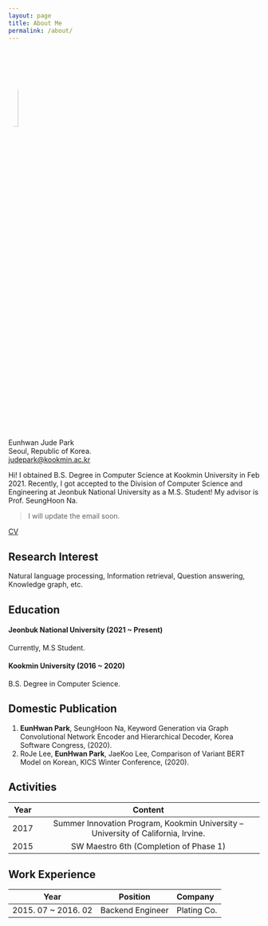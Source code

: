 ```yaml
---
layout: page
title: About Me
permalink: /about/
---
```

<img src="https://avatars.githubusercontent.com/JudePark96" width="20%" height="20%" style="border-radius:50%"/><br/>
Eunhwan Jude Park <br >
Seoul, Republic of Korea. <br >
judepark@kookmin.ac.kr

Hi! I obtained B.S. Degree in Computer Science at Kookmin University in Feb 2021. Recently, I got accepted to the Division of Computer Science and Engineering at Jeonbuk National University as a M.S. Student! My advisor is Prof. SeungHoon Na.

> I will update the email soon.

[CV](https://github.com/JudePark96/judepark96.github.io/blob/master/eunhwanpark_cv.pdf)

## Research Interest

Natural language processing, Information retrieval, Question answering, Knowledge graph, etc.

## Education

#### Jeonbuk National University (2021 ~ Present)

Currently, M.S Student.

#### Kookmin University (2016 ~ 2020)

B.S. Degree in Computer Science.

## Domestic Publication

1. **EunHwan Park**, SeungHoon Na, Keyword Generation via Graph Convolutional Network Encoder and Hierarchical Decoder, Korea Software Congress, (2020).
2. RoJe Lee, **EunHwan Park**, JaeKoo Lee, Comparison of Variant BERT Model on Korean, KICS Winter Conference, (2020).

## Activities 

| Year   |      Content      |  
|----------|:-------------:|
| 2017 |  Summer Innovation Program, Kookmin University – University of California, Irvine. |
| 2015 |  SW Maestro 6th (Completion of Phase 1) |

## Work Experience

| Year   |      Position      | Company|  
|----------|:-------------:|:-------------|
| 2015. 07 ~ 2016. 02 | Backend Engineer | Plating Co.|

